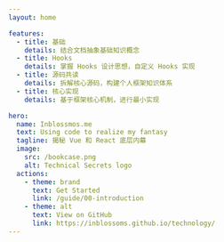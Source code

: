 ```yaml
---
layout: home

features:
  - title: 基础
    details: 结合文档抽象基础知识概念
  - title: Hooks
    details: 掌握 Hooks 设计思想，自定义 Hooks 实现
  - title: 源码共读
    details: 拆解核心源码，构建个人框架知识体系
  - title: 核心实现
    details: 基于框架核心机制，进行最小实现

hero:
  name: Inblossmos.me
  text: Using code to realize my fantasy
  tagline: 揭秘 Vue 和 React 底层内幕
  image:
    src: /bookcase.png
    alt: Technical Secrets logo
  actions:
    - theme: brand
      text: Get Started
      link: /guide/00-introduction
    - theme: alt
      text: View on GitHub
      link: https://inblossoms.github.io/technology/
---
```

